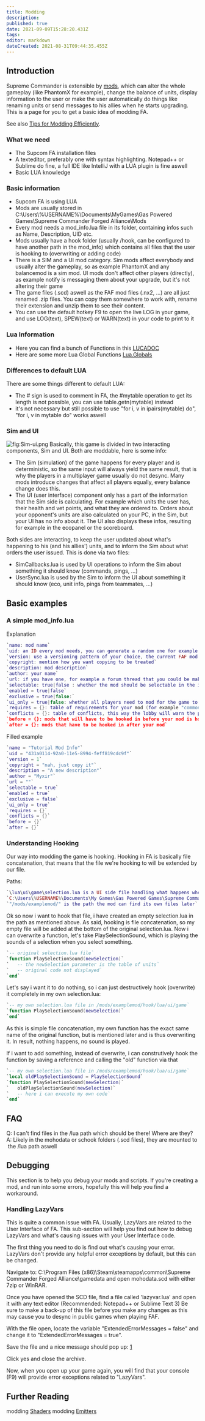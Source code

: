 ```yaml
---
title: Modding
description: 
published: true
date: 2021-09-09T15:28:20.431Z
tags: 
editor: markdown
dateCreated: 2021-08-31T09:44:35.455Z
---
```


## Introduction

Supreme Commander is extensible by [mods](Game-Modifications-(Mods)), which can alter the whole gameplay (like PhantomX for example), change the balance of units, display information to the user or make the user automatically do things like renaming units or send messages to his allies when he starts upgrading. This is a page for you to get a basic idea of modding FA.

See also [Tips for Modding Efficiently](Tips-for-Modding-Efficiently).

### What we need

- The Supcom FA installation files
- A texteditor, preferably one with syntax highlighting. Notepad++ or Sublime do fine, a full IDE like IntelliJ with a LUA plugin is fine aswell
- Basic LUA knowledge

### Basic information
- Supcom FA is using LUA
- Mods are usually stored in C:\\Users\\%USERNAME%\\Documents\\MyGames\\Gas Powered Games\\Supreme Commander Forged Alliance\\Mods
- Every mod needs a mod_info.lua file in its folder, containing infos such as Name, Description, UID etc.
- Mods usually have a hook folder (usually /hook, can be configured to have another path in the mod_info) which contains all files that the user is hooking to (overwriting or adding code)
- There is a SIM and a UI mod category. Sim mods affect everybody and usually alter the gameplay, so as example PhantomX and any balancemod is a sim mod. UI mods don't affect other players (directly), as example notify is messaging them about your upgrade,   but it's not altering their game
- The game files (.scd) aswell as the FAF mod files (.nx2, ...) are all just renamed .zip files. You can copy them somewhere to work with, rename their extension and unzip them to see their content.
- You can use the default hotkey F9 to open the live LOG in your game, and use LOG(text), SPEW(text) or WARN(text) in your code to print to it

### Lua Information
- Here you can find a bunch of Functions in this [LUCADOC](/LUADOC)
- Here are some more Lua Global Functions [Lua.Globals](/LUAGLOBALS)

### Differences to default LUA

There are some things different to default LUA:
- The # sign is used to comment in FA, the #mytable operation to get its length is not possible, you can use table.getn(mytable) instead
- it's not necessary but still possible to use "for i, v in ipairs(mytable) do", "for i, v in mytable do" works aswell

### Sim and UI

![](Sim-ui.png "fig:Sim-ui.png") Basically, this game is divided in two interacting components, Sim and UI. Both are moddable, here is some info:
- The Sim (simulation) of the game happens for every player and is deterministic, so the same input will always yield the same result, that is why the players in a multiplayer game usually do not desync. Many mods introduce changes that affect all players equally, every balance change does this.
- The UI (user interface) component only has a part of the information that the Sim side is calculating. For example which units the user has, their health and vet points, and what they are ordered to. Orders about your opponent's units are also calculated on your PC, in the Sim, but your UI has no info about it. The UI also displays these infos, resulting for example in the ecopanel or the scoreboard.

Both sides are interacting, to keep the user updated about what's happening to his (and his allies') units, and to inform the Sim about what orders the user issued. This is done via two files:
- SimCallbacks.lua is used by UI operations to inform the Sim about something it should know (commands, pings, ...) 
- UserSync.lua is used by the Sim to inform the UI about something it should know (eco, unit info, pings from teammates, ...)

## Basic examples
### A simple mod_info.lua
Explanation
```lua
`name: mod name`
`uid: an ID every mod needs, you can generate a random one for example here: `[`https://www.uuidtools.com/`](https://www.uuidtools.com/)
`version: use a versioning pattern of your choice, the current FAF mod vault will only display a single integer though`
`copyright: mention how you want copying to be treated`
`description: mod description`
`author: your name`
`url: if you have one, for example a forum thread that you could be making to show us your mod`
`selectable: true|false : whether the mod should be selectable in the ingame lobby`
`enabled = true|false`
`exclusive = true|false:`
`ui_only = true|false: whether all players need to mod for the game to run. SIM mods are needed by everyone, UI mods not`
`requires = {}: table of requirements for your mod (for example "common mod tools"), enter the UIDs here`
`conflicts = {}: table of conflicts, this way the lobby will warn the player that they don't work together`
`before = {}: mods that will have to be hooked in before your mod is hooked`
`after = {}: mods that have to be hooked in after your mod`
```
Filled example
```lua
`name = "Tutorial Mod Info"`
`uid = "431a0114-92a0-11e5-8994-feff819cdc9f"`
`version = 1`
`copyright = "nah, just copy it"`
`description = "A new description"`
`author = "Myxir"`
`url = ""`
`selectable = true`
`enabled = true`
`exclusive = false`
`ui_only = true`
`requires = {}`
`conflicts = {}`
`before = {}`
`after = {}`
```
### Understanding Hooking
Our way into modding the game is hooking. Hooking in FA is basically file concatenation, that means that the file we're hooking to will be extended by our file.

Paths:
```lua
`\lua\ui\game\selection.lua is a UI side file handling what happens when we (de)select units`
`C:\Users\%USERNAME%\Documents\My Games\Gas Powered Games\Supreme Commander Forged Alliance\Mods\examplemod\hook\lua\ui\game\selection.lua is the full path to my own file, how i hook it`
`"/mods/examplemod/" is the path the mod can find its own files later`
```
Ok so now i want to hook that file, i have created an empty selection.lua in the path as mentioned above. As said, hooking is file concatenation, so my empty file will be added at the bottom of the original selection.lua. Now i can overwrite a function, let's take PlaySelectionSound, which is playing the sounds of a selection when you select something.
```lua
`-- original selection.lua file`
`function PlaySelectionSound(newSelection)`
`   -- the newSelection parameter is the table of units`
`   -- original code not displayed`
`end`
```
Let's say i want it to do nothing, so i can just destructively hook (overwrite) it completely in my own selection.lua:
```lua
`-- my own selection.lua file in /mods/examplemod/hook/lua/ui/game`
`function PlaySelectionSound(newSelection)`
`end`
```
As this is simple file concatenation, my own function has the exact same name of the original function, but is mentioned later and is thus overwriting it. In result, nothing happens, no sound is played.

If i want to add something, instead of overwrite, i can construtively hook the function by saving a reference and calling the "old" function via that
```lua
`-- my own selection.lua file in /mods/examplemod/hook/lua/ui/game`
`local oldPlaySelectionSound = PlaySelectionSound`
`function PlaySelectionSound(newSelection)`
`   oldPlaySelectionSound(newSelection)`
`   -- here i can execute my own code`
`end`
```
## FAQ

Q: I can't find files in the /lua path which should be there! Where are they?
A: Likely in the mohodata or schook folders (.scd files), they are mounted to the /lua path aswell

## Debugging

This section is to help you debug your mods and scripts. If you're creating a mod, and run into some errors, hopefully this will help you find a workaround.

### Handling LazyVars

This is quite a common issue with FA. Usually, LazyVars are related to the User Interface of FA. This sub-section will help you find out how to debug LazyVars and what's causing issues with your User Interface code.

The first thing you need to do is find out what's causing your error. LazyVars don't provide any helpful error exceptions by default, but this can be changed.

Navigate to: C:\\Program Files (x86)\\Steam\\steamapps\\common\\Supreme Commander Forged Alliance\\gamedata and open mohodata.scd with either 7zip or WinRAR.

Once you have opened the SCD file, find a file called 'lazyvar.lua' and open it with any text editor (Recommended: Notepad++ or Sublime Text 3) Be sure to make a back-up of this file before you make any changes as this may cause you to desync in public games when playing FAF.

With the file open, locate the variable "ExtendedErrorMessages = false" and change it to "ExtendedErrorMessages = true".

Save the file and a nice message should pop up: [1](https://i.gyazo.com/dca0f1768fc5ec5808b58b45809f92b0.png)

Click yes and close the archive.

Now, when you open up your game again, you will find that your console (F9) will provide error exceptions related to "LazyVars".

## Further Reading
modding [Shaders](Shaders "wikilink")
modding [Emitters](Modding_Emitters "wikilink")